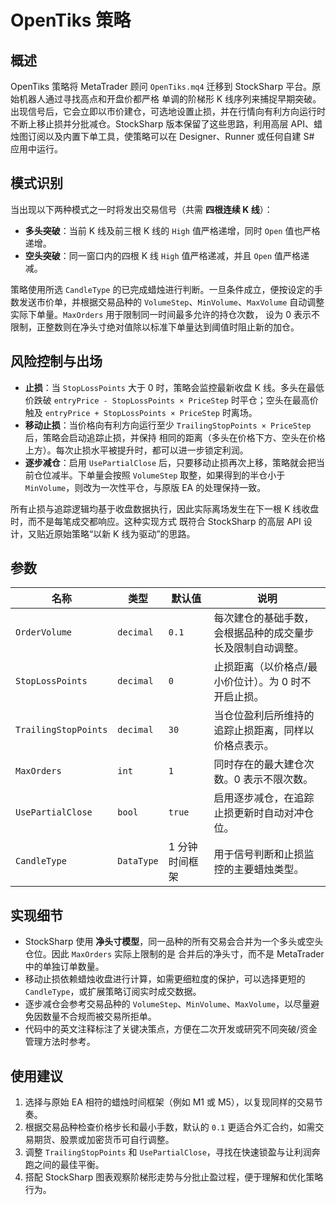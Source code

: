 # OpenTiks 策略

## 概述
OpenTiks 策略将 MetaTrader 顾问 `OpenTiks.mq4` 迁移到 StockSharp 平台。原始机器人通过寻找高点和开盘价都严格
单调的阶梯形 K 线序列来捕捉早期突破。出现信号后，它会立即以市价建仓，可选地设置止损，并在行情向有利方向运行时
不断上移止损并分批减仓。StockSharp 版本保留了这些思路，利用高层 API、蜡烛图订阅以及内置下单工具，使策略可以在
Designer、Runner 或任何自建 S# 应用中运行。

## 模式识别
当出现以下两种模式之一时将发出交易信号（共需 **四根连续 K 线**）：

- **多头突破**：当前 K 线及前三根 K 线的 `High` 值严格递增，同时 `Open` 值也严格递增。
- **空头突破**：同一窗口内的四根 K 线 `High` 值严格递减，并且 `Open` 值严格递减。

策略使用所选 `CandleType` 的已完成蜡烛进行判断。一旦条件成立，便按设定的手数发送市价单，并根据交易品种的
`VolumeStep`、`MinVolume`、`MaxVolume` 自动调整实际下单量。`MaxOrders` 用于限制同一时间最多允许的持仓次数，
设为 0 表示不限制，正整数则在净头寸绝对值除以标准下单量达到阈值时阻止新的加仓。

## 风险控制与出场
- **止损**：当 `StopLossPoints` 大于 0 时，策略会监控最新收盘 K 线。多头在最低价跌破
  `entryPrice - StopLossPoints × PriceStep` 时平仓；空头在最高价触及 `entryPrice + StopLossPoints × PriceStep`
  时离场。
- **移动止损**：当价格向有利方向运行至少 `TrailingStopPoints × PriceStep` 后，策略会启动追踪止损，并保持
  相同的距离（多头在价格下方、空头在价格上方）。每次止损水平被提升时，都可以进一步锁定利润。
- **逐步减仓**：启用 `UsePartialClose` 后，只要移动止损再次上移，策略就会把当前仓位减半。下单量会按照
  `VolumeStep` 取整，如果得到的半仓小于 `MinVolume`，则改为一次性平仓，与原版 EA 的处理保持一致。

所有止损与追踪逻辑均基于收盘数据执行，因此实际离场发生在下一根 K 线收盘时，而不是每笔成交都响应。这种实现方式
既符合 StockSharp 的高层 API 设计，又贴近原始策略“以新 K 线为驱动”的思路。

## 参数
| 名称 | 类型 | 默认值 | 说明 |
| --- | --- | --- | --- |
| `OrderVolume` | `decimal` | `0.1` | 每次建仓的基础手数，会根据品种的成交量步长及限制自动调整。 |
| `StopLossPoints` | `decimal` | `0` | 止损距离（以价格点/最小价位计）。为 0 时不开启止损。 |
| `TrailingStopPoints` | `decimal` | `30` | 当仓位盈利后所维持的追踪止损距离，同样以价格点表示。 |
| `MaxOrders` | `int` | `1` | 同时存在的最大建仓次数。0 表示不限次数。 |
| `UsePartialClose` | `bool` | `true` | 启用逐步减仓，在追踪止损更新时自动对冲仓位。 |
| `CandleType` | `DataType` | 1 分钟时间框架 | 用于信号判断和止损监控的主要蜡烛类型。 |

## 实现细节
- StockSharp 使用 **净头寸模型**，同一品种的所有交易会合并为一个多头或空头仓位。因此 `MaxOrders` 实际上限制的是
  合并后的净头寸，而不是 MetaTrader 中的单独订单数量。
- 移动止损依赖蜡烛收盘进行计算，如需更细粒度的保护，可以选择更短的 `CandleType`，或扩展策略订阅实时成交数据。
- 逐步减仓会参考交易品种的 `VolumeStep`、`MinVolume`、`MaxVolume`，以尽量避免因数量不合规而被交易所拒单。
- 代码中的英文注释标注了关键决策点，方便在二次开发或研究不同突破/资金管理方法时参考。

## 使用建议
1. 选择与原始 EA 相符的蜡烛时间框架（例如 M1 或 M5），以复现同样的交易节奏。
2. 根据交易品种检查价格步长和最小手数，默认的 `0.1` 更适合外汇合约，如需交易期货、股票或加密货币可自行调整。
3. 调整 `TrailingStopPoints` 和 `UsePartialClose`，寻找在快速锁盈与让利润奔跑之间的最佳平衡。
4. 搭配 StockSharp 图表观察阶梯形走势与分批止盈过程，便于理解和优化策略行为。
